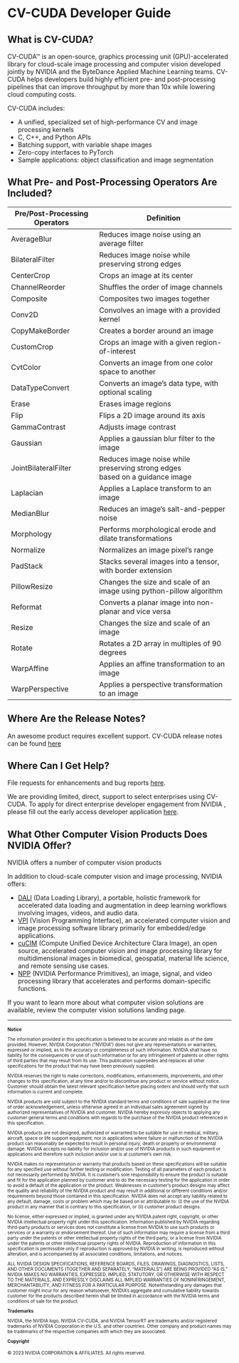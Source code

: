 # CV-CUDA Developer Guide

## What is CV-CUDA?

CV-CUDA™ is an open-source, graphics processing unit (GPU)-accelerated library
for cloud-scale image processing and computer vision developed jointly by NVIDIA
and the ByteDance Applied Machine Learning teams.  CV-CUDA helps developers build
highly efficient pre- and post-processing pipelines that can improve throughput
by more than 10x while lowering cloud computing costs.

CV-CUDA includes:

- A unified, specialized set of high-performance CV and image processing kernels
- C, C++, and Python APIs
- Batching support, with variable shape images
- Zero-copy interfaces to PyTorch
- Sample applications: object classification and image segmentation

## What Pre- and Post-Processing Operators Are Included?

| Pre/Post-Processing Operators | Definition |
|-------------------------------|------------|
| AverageBlur | Reduces image noise using an average filter |
| BilateralFilter | Reduces image noise while preserving strong edges |
| CenterCrop | Crops an image at its center |
| ChannelReorder | Shuffles the order of image channels |
| Composite | Composites two images together |
| Conv2D | Convolves an image with a provided kernel |
| CopyMakeBorder | Creates a border around an image |
| CustomCrop | Crops an image with a given region-of-interest |
| CvtColor | Converts an image from one color space to another |
| DataTypeConvert | Converts an image’s data type, with optional scaling |
| Erase | Erases image regions |
| Flip | Flips a 2D image around its axis |
| GammaContrast | Adjusts image contrast |
| Gaussian | Applies a gaussian blur filter to the image |
| JointBilateralFilter | Reduces image noise while preserving strong edges <br> based on a guidance image |
| Laplacian | Applies a Laplace transform to an image |
| MedianBlur | Reduces an image’s salt-and-pepper noise |
| Morphology | Performs morphological erode and dilate transformations |
| Normalize | Normalizes an image pixel’s range |
| PadStack | Stacks several images into a tensor, with border extension |
| PillowResize | Changes the size and scale of an image using python-pillow algorithm |
| Reformat | Converts a planar image into non-planar and vice versa |
| Resize | Changes the size and scale of an image |
| Rotate | Rotates a 2D array in multiples of 90 degrees |
| WarpAffine | Applies an affine transformation to an image |
| WarpPerspective | Applies a perspective transformation to an image |

## Where Are the Release Notes?

An awesome product requires excellent support. CV-CUDA release notes can be
found [here](https://github.com/CVCUDA/CV-CUDA/releases)

## Where Can I Get Help?

File requests for enhancements and bug reports
[here](https://github.com/CVCUDA/CV-CUDA/issues/new/choose).

We are providing limited, direct, support to select enterprises using CV-CUDA.
To apply for direct enterprise developer engagement from NVIDIA , please fill
out the early access developer application
[here](http://developer.nvidia.com/cv-cuda/early-access).

## What Other Computer Vision Products Does NVIDIA Offer?

NVIDIA offers a number of computer vision products

In addition to cloud-scale computer vision and image processing, NVIDIA offers:

- [DALI](https://developer.nvidia.com/dali) (Data Loading Library), a portable,
  holistic framework for accelerated data loading and augmentation in deep
  learning workflows involving images, videos, and audio data.
- [VPI](https://developer.nvidia.com/embedded/vpi) (Vision Programming
  Interface), an accelerated computer vision and image processing software
  library primarily for embedded/edge applications.
- [cuCIM](https://developer.nvidia.com/multidimensional-image-processing)
  (Compute Unified Device Architecture Clara Image), an open source,
  accelerated computer vision and image processing library for multidimensional
  images in biomedical, geospatial, material life science, and remote sensing
  use cases.
- [NPP](https://developer.nvidia.com/npp) (NVIDIA Performance Primitives), an
  image, signal, and video processing library that accelerates and performs
  domain-specific functions.

If you want to learn more about what computer vision solutions are available,
review the computer vision solutions landing page.

---

<font size="1">
<b>Notice</b>

The information provided in this specification is believed to be accurate and
reliable as of the date provided. However, NVIDIA Corporation (“NVIDIA”) does
not give any representations or warranties, expressed or implied, as to the
accuracy or completeness of such information. NVIDIA shall have no liability for
the consequences or use of such information or for any infringement of patents
or other rights of third parties that may result from its use. This publication
supersedes and replaces all other specifications for the product that may have
been previously supplied.

NVIDIA reserves the right to make corrections, modifications, enhancements,
improvements, and other changes to this specification, at any time and/or to
discontinue any product or service without notice. Customer should obtain the
latest relevant specification before placing orders and should verify that such
information is current and complete.

NVIDIA products are sold subject to the NVIDIA standard terms and conditions of
sale supplied at the time of order acknowledgement, unless otherwise agreed in
an individual sales agreement signed by authorized representatives of NVIDIA and
customer. NVIDIA hereby expressly objects to applying any customer general terms
and conditions with regards to the purchase of the NVIDIA product referenced in
this specification.

NVIDIA products are not designed, authorized or warranted to be suitable for use
in medical, military, aircraft, space or life support equipment, nor in
applications where failure or malfunction of the NVIDIA product can reasonably
be expected to result in personal injury, death or property or environmental
damage. NVIDIA accepts no liability for inclusion and/or use of NVIDIA products
in such equipment or applications and therefore such inclusion and/or use is at
customer’s own risk.

NVIDIA makes no representation or warranty that products based on these
specifications will be suitable for any specified use without further testing or
modification. Testing of all parameters of each product is not necessarily
performed by NVIDIA. It is customer’s sole responsibility to ensure the product
is suitable and fit for the application planned by customer and to do the
necessary testing for the application in order to avoid a default of the
application or the product. Weaknesses in customer’s product designs may affect
the quality and reliability of the NVIDIA product and may result in additional
or different conditions and/or requirements beyond those contained in this
specification. NVIDIA does not accept any liability related to any default,
damage, costs or problem which may be based on or attributable to: (i) the use
of the NVIDIA product in any manner that is contrary to this specification, or
(ii) customer product designs.

No license, either expressed or implied, is granted under any NVIDIA patent
right, copyright, or other NVIDIA intellectual property right under this
specification. Information published by NVIDIA regarding third-party products or
services does not constitute a license from NVIDIA to use such products or
services or a warranty or endorsement thereof. Use of such information may
require a license from a third party under the patents or other intellectual
property rights of the third party, or a license from NVIDIA under the patents
or other intellectual property rights of NVIDIA. Reproduction of information in
this specification is permissible only if reproduction is approved by NVIDIA in
writing, is reproduced without alteration, and is accompanied by all associated
conditions, limitations, and notices.

ALL NVIDIA DESIGN SPECIFICATIONS, REFERENCE BOARDS, FILES, DRAWINGS, DIAGNOSTICS,
LISTS, AND OTHER DOCUMENTS (TOGETHER AND SEPARATELY, “MATERIALS”) ARE BEING
PROVIDED “AS IS.” NVIDIA MAKES NO WARRANTIES, EXPRESSED, IMPLIED, STATUTORY, OR
OTHERWISE WITH RESPECT TO THE MATERIALS, AND EXPRESSLY DISCLAIMS ALL IMPLIED
WARRANTIES OF NONINFRINGEMENT, MERCHANTABILITY, AND FITNESS FOR A PARTICULAR
PURPOSE. Notwithstanding any damages that customer might incur for any reason
whatsoever, NVIDIA’s aggregate and cumulative liability towards customer for the
products described herein shall be limited in accordance with the NVIDIA terms
and conditions of sale for the product.

<b>Trademarks</b>

NVIDIA, the NVIDIA logo, NVIDIA CV-CUDA, and NVIDIA TensorRT are trademarks
and/or registered trademarks of NVIDIA Corporation in the U.S. and other
countries. Other company and product names may be trademarks of the respective
companies with which they are associated.

<b>Copyright</b>

© 2023 NVIDIA CORPORATION & AFFILIATES. All rights reserved.
</font>
